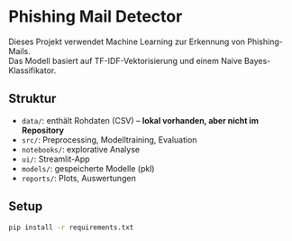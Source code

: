 # Phishing Mail Detector

Dieses Projekt verwendet Machine Learning zur Erkennung von Phishing-Mails.  
Das Modell basiert auf TF-IDF-Vektorisierung und einem Naive Bayes-Klassifikator.

## Struktur

- `data/`: enthält Rohdaten (CSV) – **lokal vorhanden, aber nicht im Repository**
- `src/`: Preprocessing, Modelltraining, Evaluation
- `notebooks/`: explorative Analyse
- `ui/`: Streamlit-App
- `models/`: gespeicherte Modelle (pkl)
- `reports/`: Plots, Auswertungen

## Setup
```bash
pip install -r requirements.txt
